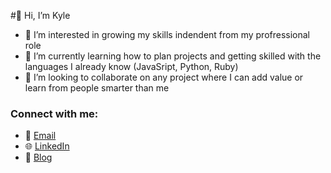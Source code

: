 #👋 Hi, I’m Kyle
- 👀 I’m interested in growing my skills indendent from my profressional role
- 🌱 I’m currently learning how to plan projects and getting skilled with the languages I already know (JavaSript, Python, Ruby)
- 💞️ I’m looking to collaborate on any project where I can add value or learn from people smarter than me

### Connect with me:

 - 📩 [Email]
 - 🌐 [LinkedIn]
 - 📝 [Blog]













[LinkedIn]: https://linkedin.com/in/kyleortiz/
[Email]: kyleaortiz@gmail.com
[Blog]: https://dev.to/kyleortiz

<!---
devKyleOrtiz/devKyleOrtiz is a ✨ special ✨ repository because its `README.md` (this file) appears on your GitHub profile.
You can click the Preview link to take a look at your changes.
--->

